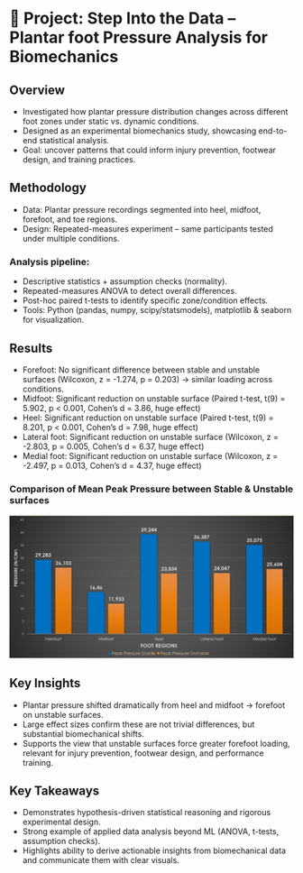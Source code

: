 # 👣 Project: Step Into the Data – Plantar foot Pressure Analysis for Biomechanics

## Overview

* Investigated how plantar pressure distribution changes across different foot zones under static vs. dynamic conditions.
* Designed as an experimental biomechanics study, showcasing end-to-end statistical analysis.
* Goal: uncover patterns that could inform injury prevention, footwear design, and training practices.


## Methodology

* Data: Plantar pressure recordings segmented into heel, midfoot, forefoot, and toe regions.
* Design: Repeated-measures experiment – same participants tested under multiple conditions.

### Analysis pipeline:

* Descriptive statistics + assumption checks (normality).
* Repeated-measures ANOVA to detect overall differences.
* Post-hoc paired t-tests to identify specific zone/condition effects.
* Tools: Python (pandas, numpy, scipy/statsmodels), matplotlib & seaborn for visualization.

## Results 

* Forefoot: No significant difference between stable and unstable surfaces (Wilcoxon, z = -1.274, p = 0.203) → similar loading across conditions.
* Midfoot: Significant reduction on unstable surface (Paired t-test, t(9) = 5.902, p < 0.001, Cohen’s d = 3.86, huge effect)
* Heel: Significant reduction on unstable surface (Paired t-test, t(9) = 8.201, p < 0.001, Cohen’s d = 7.98, huge effect)
* Lateral foot: Significant reduction on unstable surface (Wilcoxon, z = -2.803, p = 0.005, Cohen’s d = 6.37, huge effect)
* Medial foot: Significant reduction on unstable surface (Wilcoxon, z = -2.497, p = 0.013, Cohen’s d = 4.37, huge effect)
  
### Comparison of Mean Peak Pressure between Stable & Unstable surfaces

![Mean Peak Pressure](visuals/peakpressure.png)

## Key Insights

* Plantar pressure shifted dramatically from heel and midfoot → forefoot on unstable surfaces.
* Large effect sizes confirm these are not trivial differences, but substantial biomechanical shifts.
* Supports the view that unstable surfaces force greater forefoot loading, relevant for injury prevention, footwear design, and performance training.
  


## Key Takeaways

* Demonstrates hypothesis-driven statistical reasoning and rigorous experimental design.
* Strong example of applied data analysis beyond ML (ANOVA, t-tests, assumption checks).
* Highlights ability to derive actionable insights from biomechanical data and communicate them with clear visuals.
